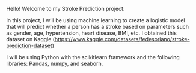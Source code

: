 Hello! Welcome to my Stroke Prediction project.

In this project, I will be using machine learning to create a logistic model that will predict whether a person has a stroke based on 
parameters such as gender, age, hypertension, heart disease, BMI, etc. I obtained this dataset on Kaggle (https://www.kaggle.com/datasets/fedesoriano/stroke-prediction-dataset)

I will be using Python with the scikitlearn framework and the following libraries: Pandas, numpy, and seaborn. 
